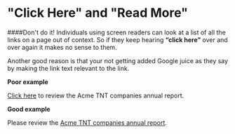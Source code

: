 # "Click Here" and "Read More" 

####Don't do it!
Individuals using screen readers can look at a list of all the links on a page out of context. So if they keep hearing <strong>“click here”</strong> over and over again it makes no sense to them.<br>

Another good reason is that your not getting added Google juice as they say by making the link text relevant to the link.<br>

<strong>Poor example</strong>
 
<u>Click here</u> to review the Acme TNT companies annual report.

<strong>Good example</strong>
 
Please review the <u>Acme TNT companies annual report</u>.